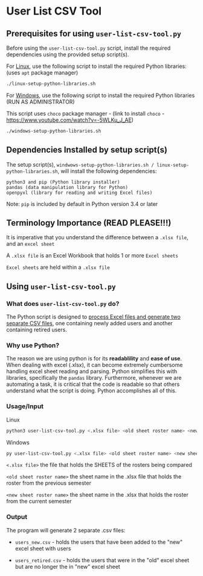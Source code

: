 # User List CSV Tool
## Prerequisites for using `user-list-csv-tool.py`

Before using the `user-list-csv-tool.py` script, install the required dependencies using the provided setup script(s).

For <u>Linux</u>, use the following script to install the required Python libraries:
(uses `apt` package manager)
```bash
./linux-setup-python-libraries.sh
```

For <u>Windows</u>, use the following script to install the required Python libraries (RUN AS ADMINISTRATOR)

This script uses `choco` package manager - (link to install `choco` - https://www.youtube.com/watch?v=-5WLKu_J_AE)
```bash
./windows-setup-python-libraries.sh
```

## Dependencies Installed by setup script(s)
The setup script(s), ```windwows-setup-python-libraries.sh / linux-setup-python-libraries.sh```, will install the following dependencies:

    python3 and pip (Python library installer)
    pandas (data manipulation library for Python)
    openpyxl (library for reading and writing Excel files)

Note: ```pip``` is included by default in Python version 3.4 or later

## Terminology Importance (READ PLEASE!!!)
It is imperative that you understand the difference between a `.xlsx file`, and an  `excel sheet`

A `.xlsx file` is an Excel Workbook that holds 1 or more `Excel sheets`

`Excel sheets` are held within a `.xlsx file`


## Using `user-list-csv-tool.py`
### What does `user-list-csv-tool.py` do?

The Python script is designed to <u>process Excel files and generate two separate CSV files</u>, one containing newly added users and another containing retired users.


### Why use Python?
The reason we are using python is for its **readablility** and **ease of use**. When dealing with excel (.xlsx), it can become extremely cumbersome handling excel sheet reading and parsing. Python simplifies this with libraries, specifically the `pandas` library. Furthermore, whenever we are automating a task, it is critical that the code is readable so that others understand what the script is doing. Python accomplishes all of this.

### Usage/Input
Linux
```bash
python3 user-list-csv-tool.py <.xlsx file> <old sheet roster name> <new sheet roster name>
```
Windows
```bash
py user-list-csv-tool.py <.xlsx file> <old sheet roster name> <new sheet roster name>
```

`<.xlsx file>` the file that holds the SHEETS of the rosters being compared

`<old sheet roster name>` the sheet name in the .xlsx file that holds the roster from the previous semester

`<new sheet roster name>` the sheet name in the .xlsx that holds the roster from the current semester

### Output
The program will generate 2 separate .csv files: 
* `users_new.csv` - holds the users that have been added to the "new" excel sheet with users

* `users_retired.csv` - holds the users that were in the "old" excel sheet but are no longer the in "new" excel sheet 







